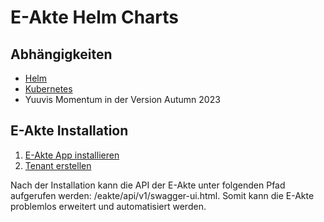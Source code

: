 # E-Akte Helm Charts

## Abhängigkeiten

- [Helm](https://helm.sh/docs/intro/install/)
- [Kubernetes](https://kubernetes.io/docs/setup/)
- Yuuvis Momentum in der Version Autumn 2023

## E-Akte Installation

1. [E-Akte App installieren](doc/setup-eakte-app.md)
2. [Tenant erstellen](doc/setup-eakte-tenant.md)

Nach der Installation kann die API der E-Akte unter folgenden Pfad aufgerufen werden: /eakte/api/v1/swagger-ui.html.
Somit kann die E-Akte problemlos erweitert und automatisiert werden.
